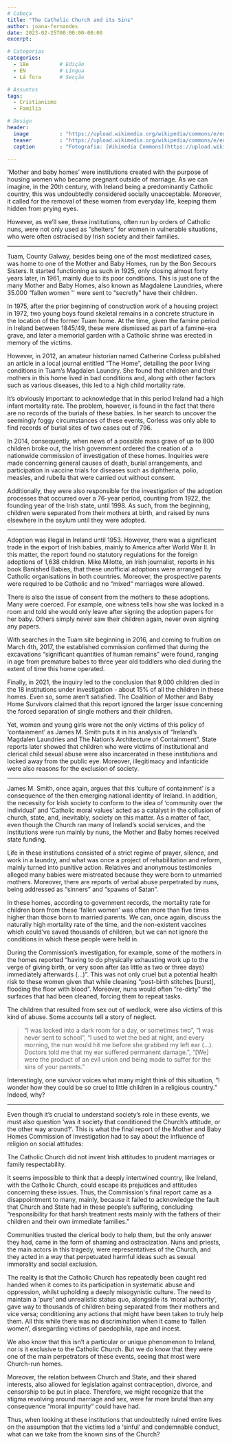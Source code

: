 ```yaml
---
# Cabeça
title: "The Catholic Church and its Sins"
author: joana-fernandes
date: 2023-02-25T00:00:00-00:00
excerpt:

# Categorias
categories:
  - 18e          # Edição
  - EN           # Língua
  - Lá fora      # Secção

# Assuntos
tags:
  - Cristianismo
  - Família

# Design
header:
  image          : "https://upload.wikimedia.org/wikipedia/commons/e/ed/View_of_the_mass_grave_at_the_Bon_Secours_Mother_and_Baby_Home%2C_Tuam%2C_Galway.jpg"
  teaser         : "https://upload.wikimedia.org/wikipedia/commons/e/ed/View_of_the_mass_grave_at_the_Bon_Secours_Mother_and_Baby_Home%2C_Tuam%2C_Galway.jpg"
  caption        : "Fotografia: [Wikimedia Commons](https://upload.wikimedia.org/wikipedia/commons/e/ed/View_of_the_mass_grave_at_the_Bon_Secours_Mother_and_Baby_Home%2C_Tuam%2C_Galway.jpg)"

---
```


‘Mother and baby homes’ were institutions created with the purpose of housing women who became pregnant outside of marriage. As we can imagine, in the 20th century, with Ireland being a predominantly Catholic country, this was undoubtedly considered socially unacceptable. Moreover, it called for the removal of these women from everyday life, keeping them hidden from prying eyes.

However, as we’ll see, these institutions, often run by orders of Catholic nuns, were not only used as “shelters” for women in vulnerable situations, who were often ostracised by Irish society and their families.

---

Tuam, County Galway, besides being one of the most mediatized cases, was home to one of the Mother and Baby Homes, run by the Bon Secours Sisters. It started functioning as such in 1925, only closing almost forty years later, in 1961, mainly due to its poor conditions. This is just one of the many Mother and Baby Homes, also known as Magdalene Laundries, where 35.000 “fallen women '' were sent to “secretly” have their children.

In 1975, after the prior beginning of construction work of a housing project in 1972, two young boys found skeletal remains in a concrete structure in the location of the former Tuam home. At the time, given the famine period in Ireland between 1845/49, these were dismissed as part of a famine-era grave, and later a memorial garden with a Catholic shrine was erected in memory of the victims.

However, in 2012, an amateur historian named Catherine Corless published an article in a local journal entitled “The Home”, detailing the poor living conditions in Tuam’s Magdalen Laundry. She found that children and their mothers in this home lived in bad conditions and, along with other factors such as various diseases, this led to a high child mortality rate.

It’s obviously important to acknowledge that in this period Ireland had a high infant mortality rate. The problem, however, is found in the fact that there are no records of the burials of these babies. In her search to uncover the seemingly foggy circumstances of these events, Corless was only able to find records of burial sites of two cases out of 796.

In 2014, consequently, when news of a possible mass grave of up to 800 children broke out, the Irish government ordered the creation of a nationwide commission of investigation of these homes. Inquiries were made concerning general causes of death, burial arrangements, and participation in vaccine trials for diseases such as diphtheria, polio, measles, and rubella that were carried out without consent.

Additionally, they were also responsible for the investigation of the adoption processes that occurred over a 76-year period, counting from 1922, the founding year of the Irish state, until 1998. As such, from the beginning, children were separated from their mothers at birth, and raised by nuns elsewhere in the asylum until they were adopted.

---

Adoption was illegal in Ireland until 1953. However, there was a significant trade in the export of Irish babies, mainly to America after World War II. In this matter, the report found no statutory regulations for the foreign adoptions of 1,638 children. Mike Milotte, an Irish journalist, reports in his book Banished Babies, that these unofficial adoptions were arranged by Catholic organisations in both countries. Moreover, the prospective parents were required to be Catholic and no “mixed” marriages were allowed.

There is also the issue of consent from the mothers to these adoptions. Many were coerced. For example, one witness tells how she was locked in a room and told she would only leave after signing the adoption papers for her baby. Others simply never saw their children again, never even signing any papers.

With searches in the Tuam site beginning in 2016, and coming to fruition on March 4th, 2017, the established commission confirmed that during the excavations “significant quantities of human remains” were found, ranging in age from premature babes to three year old toddlers who died during the extent of time this home operated.

Finally, in 2021, the inquiry led to the conclusion that 9,000 children died in the 18 institutions under investigation - about 15% of all the children in these homes. Even so, some aren’t satisfied. The Coalition of Mother and Baby Home Survivors claimed that this report ignored the larger issue concerning the forced separation of single mothers and their children.

Yet, women and young girls were not the only victims of this policy of ‘containment’ as James M. Smith puts it in his analysis of “Ireland’s Magdalen Laundries and The Nation’s Architecture of Containment”. State reports later showed that children who were victims of institutional and clerical child sexual abuse were also incarcerated in these institutions and locked away from the public eye. Moreover, illegitimacy and infanticide were also reasons for the exclusion of society.

---

James M. Smith, once again, argues that this ‘culture of containment’ is a consequence of the then emerging national identity of Ireland. In addition, the necessity for Irish society to conform to the idea of ‘community over the individual’ and ‘Catholic moral values’ acted as a catalyst in the collusion of church, state, and, inevitably, society on this matter. As a matter of fact, even though the Church ran many of Ireland’s social services, and the institutions were run mainly by nuns, the Mother and Baby homes received state funding.

Life in these institutions consisted of a strict regime of prayer, silence, and work in a laundry, and what was once a project of rehabilitation and reform, mainly turned into punitive action. Relatives and anonymous testimonies alleged many babies were mistreated because they were born to unmarried mothers. Moreover, there are reports of verbal abuse perpetrated by nuns, being addressed as “sinners” and “spawns of Satan”.

In these homes, according to government records, the mortality rate for children born from these ‘fallen women’ was often more than five times higher than those born to married parents. We can, once again, discuss the naturally high mortality rate of the time, and the non-existent vaccines which could’ve saved thousands of children, but we can not ignore the conditions in which these people were held in.

During the Commission’s investigation, for example, some of the mothers in the homes reported “having to do physically exhausting work up to the verge of giving birth, or very soon after (as little as two or three days) immediately afterwards (...)”. This was not only cruel but a potential health risk to these women given that while cleaning “post-birth stitches [burst], flooding the floor with blood”. Moreover, nuns would often “re-dirty” the surfaces that had been cleaned, forcing them to repeat tasks.

The children that resulted from sex out of wedlock, were also victims of this kind of abuse. Some accounts tell a story of neglect. 

> “I was locked into a dark room for a day, or sometimes two”, “I was never sent to school”, “I used to wet the bed at night, and every morning, the nun would hit me before she grabbed my left ear (...). Doctors told me that my ear suffered permanent damage.”, “[We] were the product of an evil union and being made to suffer for the sins of your parents.”

Interestingly, one survivor voices what many might think of this situation, “I wonder how they could be so cruel to little children in a religious country.” Indeed, why?

---

Even though it’s crucial to understand society’s role in these events, we must also question ‘was it society that conditioned the Church’s attitude, or the other way around?’. This is what the final report of the Mother and Baby Homes Commission of Investigation had to say about the influence of religion on social attitudes:

The Catholic Church did not invent Irish attitudes to prudent marriages or family respectability.

It seems impossible to think that a deeply intertwined country, like Ireland, with the Catholic Church, could escape its prejudices and attitudes concerning these issues. Thus, the Commission's final report came as a disappointment to many, mainly, because it failed to acknowledge the fault that Church and State had in these people’s suffering, concluding “responsibility for that harsh treatment rests mainly with the fathers of their children and their own immediate families.”

Communities trusted the clerical body to help them, but the only answer they had, came in the form of shaming and ostracization. Nuns and priests, the main actors in this tragedy, were representatives of the Church, and they acted in a way that perpetuated harmful ideas such as sexual immorality and social exclusion.

The reality is that the Catholic Church has repeatedly been caught red handed when it comes to its participation in systematic abuse and oppression, whilst upholding a deeply misogynistic culture. The need to maintain a ‘pure’ and unrealistic status quo, alongside its ‘moral authority’, gave way to thousands of children being separated from their mothers and vice versa; conditioning any actions that might have been taken to truly help them. All this while there was no discrimination when it came to ‘fallen women’, disregarding victims of paedophilia, rape and incest.

We also know that this isn’t a particular or unique phenomenon to Ireland, nor is it exclusive to the Catholic Church. But we do know that they were one of the main perpetrators of these events, seeing that most were Church-run homes.

Moreover, the relation between Church and State, and their shared interests, also allowed for legislation against contraception, divorce, and censorship to be put in place. Therefore, we might recognize that the stigma revolving around marriage and sex, were far more brutal than any consequence “moral impurity” could have had.

Thus, when looking at these institutions that undoubtedly ruined entire lives on the assumption that the victims led a ‘sinful’ and condemnable conduct, what can we take from the known sins of the Church?